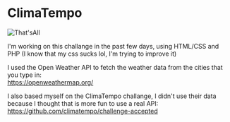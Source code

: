 # ClimaTempo
![That'sAll](https://cdn.discordapp.com/attachments/704011264833355841/829788832131710986/unknown.png)



I'm working on this challange in the past few days, using HTML/CSS and PHP (I know that my css sucks lol, I'm trying to improve it)


I used the Open Weather API to fetch the weather data from the cities that you type in: </br>
https://openweathermap.org/ </br>

I also based myself on the ClimaTempo challange, I didn't use their data because I thought that is more fun to use a real API:  </br>
https://github.com/climatempo/challenge-accepted
